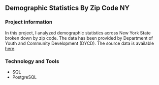 ## Demographic Statistics By Zip Code NY

### Project information

In this project, I analyzed demographic statistics across New York State broken down by zip code. The data has been provided by Department of Youth and Community Development (DYCD). The source data is available [here](https://data.cityofnewyork.us/City-Government/Demographic-Statistics-By-Zip-Code/kku6-nxdu).


### Technology and Tools

+ SQL
+ PostgreSQL

